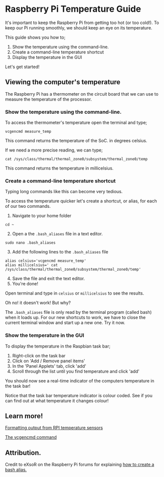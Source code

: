 # Raspberry Pi Temperature Guide

It's important to keep the Raspberry Pi from getting too hot (or too cold!). To keep our Pi running smoothly, we should keep an eye on its temperature.

This guide shows you how to;

1. Show the temperature using the command-line.
2. Create a command-line temperature shortcut
3. Display the temperature in the GUI

Let's get started!

## Viewing the computer's temperature

The Raspberry Pi has a thermometer on the circuit board that we can use to measure the temperature of the processor.

### Show the temperature using the command-line.

To access the thermometer's temperature open the terminal and type;

```
vcgencmd measure_temp

```
This command returns the temperature of the SoC. in degrees celsius.

If we need a more precise reading, we can type;

```
cat /sys/class/thermal/thermal_zone0/subsystem/thermal_zone0/temp
```
This command returns the temperature in millicelsius.

### Create a command-line temperature shortcut

Typing long commands like this can become very tedious.

To access the temperature quicker let's create a shortcut, or alias, for each of our two commands.

1. Navigate to your home folder
```
cd ~
```
2. Open a the `.bash_aliases` file in a text editor.
```
sudo nano .bash_aliases
```
3. Add the following lines to the `.bash_aliases` file
```
alias celsius='vcgencmd measure_temp'
alias millicelsius=' cat /sys/class/thermal/thermal_zone0/subsystem/thermal_zone0/temp'
```
4. Save the file and exit the text editor.
5. You're done!

Open terminal and type in `celsius` or `millicelsius` to see the results.

Oh no! it doesn't work! But why?

The `.bash_aliases` file is only read by the terminal program (called bash) when it loads up. For our new shortcuts to work, we have to close the current terminal window and start up a new one. Try it now.


### Show the temperature in the GUI

To display the temperature in the Raspbian task bar;

1. Right-click on the task bar
2. Click on 'Add / Remove panel items'
3. In the 'Panel Applets' tab, click 'add'
4. Scroll through the list until you find temperature and click 'add'

You should now see a real-time indicator of the computers temperature in the task bar!

Notice that the task bar temperature indicator is colour coded. See if you can find out at what temperature it changes colour!


## Learn more!

[Formatting output from RPI temperature sensors](http://kernelreloaded.com/formatting-output-from-raspberry-pi-temperature-sensors/)

[The vcgencmd command](http://elinux.org/RPI_vcgencmd_usage)


## Attribution.

Credit to eXsoR on the Raspberry Pi forums for explaining [how to create a bash alias.](https://www.raspberrypi.org/forums/viewtopic.php?f=91&t=34994)
